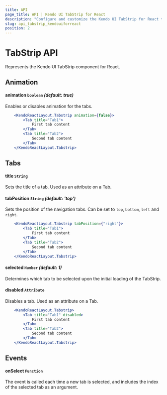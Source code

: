 ```yaml
---
title: API
page_title: API | Kendo UI TabStrip for React
description: "Configure and customize the Kendo UI TabStrip for React through its API reference."
slug: api_tabstrip_kendouiforreact
position: 2
---
```


# TabStrip API

Represents the Kendo UI TabStrip component for React.

## Animation

#### animation `boolean` *(default: true)*

Enables or disables animation for the tabs.

```jsx
    <KendoReactLayout.Tabstrip animation={false}>
        <Tab title="Tab1">
            First tab content
        </Tab>
        <Tab title="Tab2">
            Second tab content
        </Tab>
    </KendoReactLayout.Tabstrip>
```

## Tabs

#### title `String`

Sets the title of a tab. Used as an attribute on a Tab.

#### tabPosition `String` *(default: 'top')*

Sets the position of the navigation tabs. Can be set to `top`, `bottom`, `left` and `right`.

```jsx
    <KendoReactLayout.Tabstrip tabPosition={"right"}>
        <Tab title="Tab1">
            First tab content
        </Tab>
        <Tab title="Tab2">
            Second tab content
        </Tab>
    </KendoReactLayout.Tabstrip>
```

#### selected `Number` *(default: 1)*

Determines which tab to be selected upon the initial loading of the TabStrip.

#### disabled `Attribute`

Disables a tab. Used as an attribute on a Tab.

```jsx
    <KendoReactLayout.Tabstrip>
        <Tab title="Tab1" disabled>
            First tab content
        </Tab>
        <Tab title="Tab2">
            Second tab content
        </Tab>
    </KendoReactLayout.Tabstrip>
```

## Events

#### onSelect `Function`

The event is called each time a new tab is selected, and includes the index of the selected tab as an argument.
